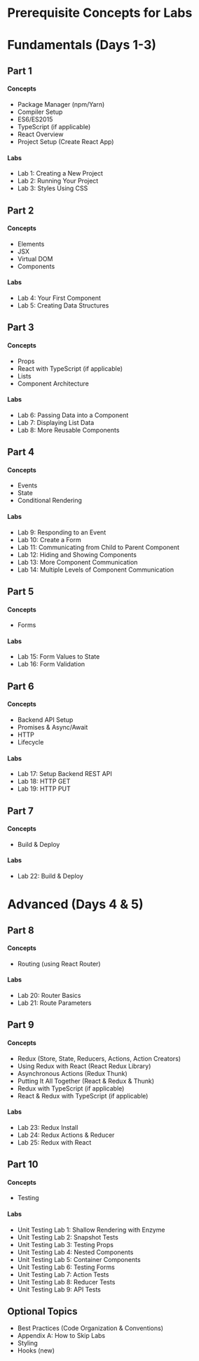 # Prerequisite Concepts for Labs

# Fundamentals (Days 1-3)

## Part 1

#### Concepts

- Package Manager (npm/Yarn)
- Compiler Setup
- ES6/ES2015
- TypeScript (if applicable)
- React Overview
- Project Setup (Create React App)

#### Labs

- Lab 1: Creating a New Project
- Lab 2: Running Your Project
- Lab 3: Styles Using CSS

## Part 2

#### Concepts

- Elements
- JSX
- Virtual DOM
- Components

#### Labs

- Lab 4: Your First Component
- Lab 5: Creating Data Structures

## Part 3

#### Concepts

- Props
- React with TypeScript (if applicable)
- Lists
- Component Architecture

#### Labs

- Lab 6: Passing Data into a Component
- Lab 7: Displaying List Data
- Lab 8: More Reusable Components

## Part 4

#### Concepts

- Events
- State
- Conditional Rendering

#### Labs

- Lab 9: Responding to an Event
- Lab 10: Create a Form
- Lab 11: Communicating from Child to Parent Component
- Lab 12: Hiding and Showing Components
- Lab 13: More Component Communication
- Lab 14: Multiple Levels of Component Communication

## Part 5

#### Concepts

- Forms

#### Labs

- Lab 15: Form Values to State
- Lab 16: Form Validation

## Part 6

#### Concepts

- Backend API Setup
- Promises & Async/Await
- HTTP
- Lifecycle

#### Labs

- Lab 17: Setup Backend REST API
- Lab 18: HTTP GET
- Lab 19: HTTP PUT

## Part 7

#### Concepts

- Build & Deploy

#### Labs

- Lab 22: Build & Deploy


# Advanced (Days 4 & 5)

## Part 8

#### Concepts

- Routing (using React Router)

#### Labs

- Lab 20: Router Basics
- Lab 21: Route Parameters

## Part 9

#### Concepts

- Redux (Store, State, Reducers, Actions, Action Creators)
- Using Redux with React (React Redux Library)
- Asynchronous Actions (Redux Thunk)
- Putting It All Together (React & Redux & Thunk)
- Redux with TypeScript (if applicable)
- React & Redux with TypeScript (if applicable)

#### Labs

- Lab 23: Redux Install
- Lab 24: Redux Actions & Reducer
- Lab 25: Redux with React


## Part 10

#### Concepts

- Testing
  
#### Labs
- Unit Testing Lab 1: Shallow Rendering with Enzyme
- Unit Testing Lab 2: Snapshot Tests
- Unit Testing Lab 3: Testing Props
- Unit Testing Lab 4: Nested Components
- Unit Testing Lab 5: Container Components
- Unit Testing Lab 6: Testing Forms
- Unit Testing Lab 7: Action Tests
- Unit Testing Lab 8: Reducer Tests
- Unit Testing Lab 9: API Tests

## Optional Topics

- Best Practices (Code Organization & Conventions)
- Appendix A: How to Skip Labs
- Styling
- Hooks (new)